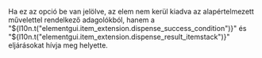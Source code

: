 Ha ez az opció be van jelölve, az elem nem kerül kiadva az alapértelmezett művelettel rendelkező adagolókból, hanem a "${l10n.t("elementgui.item_extension.dispense_success_condition")}" és "${l10n.t("elementgui.item_extension.dispense_result_itemstack")}" eljárásokat hívja meg helyette.
